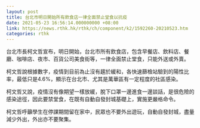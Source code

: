 ```yaml
---
layout: post
title: 台北市明日開始所有飲食店一律全面禁止堂食以抗疫
date: 2021-05-23 16:56:14.000000000 +08:00
link: https://news.rthk.hk/rthk/ch/component/k2/1592260-20210523.htm
categories: rthk
---
```


台北市長柯文哲宣布，明日開始，台北市所有飲食店，包含早餐店、飲料店、餐廳、咖啡店、夜市、百貨公司美食街等，一律全面禁止堂食，只能外送或外賣。

柯文哲說根據數字，疫情到目前為止沒有趨於緩和，各快速篩檢站驗到的陽性比率，最低只是4.6%，顯示在台北市、尤其是萬華區有一定程度的社區感染。

柯文哲又說，疫情沒有像期望一樣放緩，脫下口罩一邊進食一邊談話，是很危險的感染途徑，因此要禁堂食，在既有自動自發封城基礎上，實施更嚴格命令。

柯文哲呼籲學生在停課期間留在家中，民眾也不要外出遊玩，自動自發封城，盡量減少外出，外出亦不要聚集。
